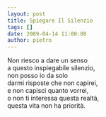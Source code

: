 ```yaml
---
layout: post
title: Spiegare Il Silenzio
tags: []
date: 2009-04-14 11:00:00
author: pietro
---
```

Non riesco a dare un senso<br/>a questo inspiegabile silenzio,<br/>non posso io da solo<br/>darmi risposte che non capirei,<br/>e non capisci quanto vorrei,<br/>o non ti interessa questa realtà,<br/>questa vita non ha priorità.
